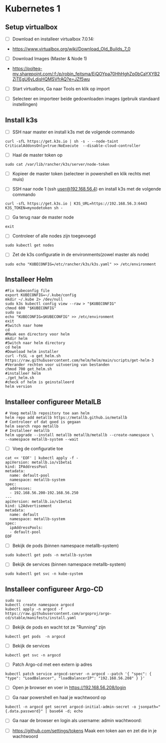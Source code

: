 # Kubernetes 1


## Setup virtualbox

- [ ] Download en installeer virtualbox 7.0.14: 
- https://www.virtualbox.org/wiki/Download_Old_Builds_7_0


- [ ] Download Images (Master & Node 1)
- https://polteq-my.sharepoint.com/:f:/p/robin_feitsma/EjQOYpa70HhHghZp0bCaYXYB2ZjTEgU6yLdisHQMSVfrAQ?e=JZf5wu

- [ ] Start virtualbox, Ga naar Tools en klik op import

- [ ] Selecteer en importeer beide gedownloaden images (gebruik standaard instellingen)

## Install k3s

- [ ] SSH naar master en install k3s met de volgende commando

````
curl -sfL https://get.k3s.io | sh -s - --node-taint CriticalAddonsOnly=true:NoExecute  --disable-cloud-controller
````

- [ ] Haal de master token op 

````
sudo cat /var/lib/rancher/k3s/server/node-token
````

- [ ] Kopieer de master token (selecteer in powershell en klik rechts met muis)

- [ ] SSH naar node 1 (ssh user@192.168.56.4) en install k3s met de volgende commando

````
curl -sfL https://get.k3s.io | K3S_URL=https://192.168.56.3:6443 K3S_TOKEN=mynodetoken sh -
````

- [ ] Ga terug naar de master node 

````
exit
````

- [ ] Controleer of alle nodes zijn toegevoegd

````
sudo kubectl get nodes
````

- [ ] Zet de k3s configuratie in de environments(zowel master als node)

````
sudo echo "KUBECONFIG=/etc/rancher/k3s/k3s.yaml" >> /etc/environment
````

## Installeer Helm

````
#Fix kubeconfig file
export KUBECONFIG=~/.kube/config
mkdir ~/.kube 2> /dev/null
sudo k3s kubectl config view --raw > "$KUBECONFIG"
chmod 600 "$KUBECONFIG"
sudo su
echo "KUBECONFIG=$KUBECONFIG" >> /etc/environment
exit
#Switch naar home
cd
#Maak een directory voor helm
mkdir helm
#Switch naar helm directory
cd helm
#Download helm installer
curl -fsSL -o get_helm.sh https://raw.githubusercontent.com/helm/helm/main/scripts/get-helm-3
#Verander rechten voor uitvoering van bestanden
chmod 700 get_helm.sh
#installeer helm
./get_helm.sh
#check of helm is geinstalleerd
helm version
````

## Installeer configureer MetalLB

````
# Voeg metallb repository toe aan helm
helm repo add metallb https://metallb.github.io/metallb
# Controleer of dat goed is gegaan
helm search repo metallb
# Installeer metallb
helm upgrade --install metallb metallb/metallb --create-namespace \
--namespace metallb-system --wait
````

- [ ] Voeg de configuratie toe

````
cat << 'EOF' | kubectl apply -f -
apiVersion: metallb.io/v1beta1
kind: IPAddressPool
metadata:
  name: default-pool
  namespace: metallb-system
spec:
  addresses:
  - 192.168.56.200-192.168.56.250
---
apiVersion: metallb.io/v1beta1
kind: L2Advertisement
metadata:
  name: default
  namespace: metallb-system
spec:
  ipAddressPools:
  - default-pool
EOF
````

- [ ] Bekijk de pods (binnen namespace metallb-system)

````
sudo kubectl get pods -n metallb-system
````
- [ ] Bekijk de services (binnen namespace metallb-system)

````
sudo kubectl get svc -n kube-system
````

## Installeer configureer Argo-CD

````
sudo su
kubectl create namespace argocd
kubectl apply -n argocd -f https://raw.githubusercontent.com/argoproj/argo-cd/stable/manifests/install.yaml
````

- [ ] Bekijk de pods en wacht tot ze "Running" zijn

````
kubectl get pods  -n argocd
````

- [ ] Bekijk de services 

````
kubectl get svc -n argocd
````

- [ ] Patch Argo-cd met een extern ip adres

````
kubectl patch service argocd-server -n argocd --patch '{ "spec": { "type": "LoadBalancer", "loadBalancerIP": "192.168.56.208" } }'
````

- [ ] Open je browser en voer in https://192.168.56.208/login

- [ ] Ga naar powershell en haal je wachtwoord op

````
kubectl -n argocd get secret argocd-initial-admin-secret -o jsonpath="{.data.password}" | base64 -d; echo
````

- [ ] Ga naar de browser en login als username: admin wachtwoord:<wachtwoord uit powershell>

- [ ] https://github.com/settings/tokens Maak een token aan en zet die in je wachtwoord

